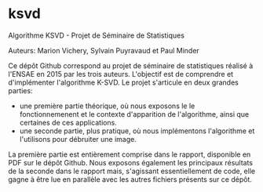 # ksvd
Algorithme KSVD - Projet de Séminaire de Statistiques

Auteurs: Marion Vichery, Sylvain Puyravaud et Paul Minder

Ce dépôt Github correspond au projet de séminaire de 
statistiques réalisé à l'ENSAE en 2015 par les trois auteurs. 
L'objectif est de comprendre et d'implémenter l'algorithme
K-SVD. Le projet s'articule en deux grandes parties:
- une première partie théorique, où nous exposons le 
  le fonctionnemenent et le contexte d'apparition de
  l'algorithme, ainsi que certaines de ces applications. 
- une seconde partie, plus pratique, où nous implémentons
  l'algorithme et l'utilisons pour débruiter une image. 

La première partie est entièrement comprise dans le rapport,
disponible en PDF sur le dépôt Github. Nous exposons également
les principaux résultats de la seconde dans le rapport mais, 
s'agissant essentiellement de code, elle gagne à être lue
en parallèle avec les autres fichiers présents sur ce dépôt.
